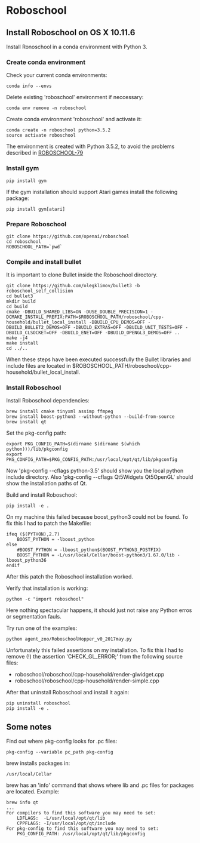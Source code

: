 
# Roboschool

## Install Roboschool on OS X 10.11.6

Install Ronoschool in a conda environment with Python 3.

### Create conda environment

Check your current conda environments:

    conda info --envs

Delete existing 'roboschool' environment if neccessary:

    conda env remove -n roboschool

Create conda environment 'roboschool' and activate it:

    conda create -n roboschool python=3.5.2
    source activate roboschool

The environment is created with Python 3.5.2, to avoid the problems described in [ROBOSCHOOL-79](https://github.com/openai/roboschool/issues/79)

    
### Install gym

    pip install gym

If the gym installation should support Atari games install the following package:

    pip install gym[atari]


### Prepare Roboschool

    git clone https://github.com/openai/roboschool 
    cd roboschool 
    ROBOSCHOOL_PATH=`pwd` 


### Compile and install bullet

It is important to clone Bullet inside the Roboschool directory.

    git clone https://github.com/olegklimov/bullet3 -b roboschool_self_collision 
    cd bullet3 
    mkdir build 
    cd build 
    cmake -DBUILD_SHARED_LIBS=ON -DUSE_DOUBLE_PRECISION=1 -DCMAKE_INSTALL_PREFIX:PATH=$ROBOSCHOOL_PATH/roboschool/cpp-household/bullet_local_install -DBUILD_CPU_DEMOS=OFF -DBUILD_BULLET2_DEMOS=OFF -DBUILD_EXTRAS=OFF -DBUILD_UNIT_TESTS=OFF -DBUILD_CLSOCKET=OFF -DBUILD_ENET=OFF -DBUILD_OPENGL3_DEMOS=OFF .. 
    make -j4 
    make install 
    cd ../..

When these steps have been executed successfully the Bullet libraries and include files are located in $ROBOSCHOOL_PATH/roboschool/cpp-household/bullet_local_install.

### Install Roboschool

Install Roboschool dependencies:

    brew install cmake tinyxml assimp ffmpeg 
    brew install boost-python3 --without-python --build-from-source
    brew install qt

Set the pkg-config path:

    export PKG_CONFIG_PATH=$(dirname $(dirname $(which python)))/lib/pkgconfig
    export PKG_CONFIG_PATH=$PKG_CONFIG_PATH:/usr/local/opt/qt/lib/pkgconfig

Now 'pkg-config --cflags python-3.5' should show you the local python include directory. 
Also 'pkg-config --cflags Qt5Widgets Qt5OpenGL' should show the installation paths of Qt.

Build and install Roboschool:

    pip install -e .

On my machine this failed because boost_python3 could not be found. To fix this I had to patch the Makefile:

    ifeq ($(PYTHON),2.7)
        BOOST_PYTHON = -lboost_python
    else
        #BOOST_PYTHON = -lboost_python$(BOOST_PYTHON3_POSTFIX) 
        BOOST_PYTHON = -L/usr/local/Cellar/boost-python3/1.67.0/lib -lboost_python36
    endif

After this patch the Roboschool installation worked.

Verify that installation is working:

    python -c "import roboschool"

Here nothing spectacular happens, it should just not raise any Python erros or segmentation fauls.

Try run one of the examples:

    python agent_zoo/RoboschoolHopper_v0_2017may.py

Unfortunately this failed assertions on my installation. To fix this I had to remove (!) the assertion 'CHECK_GL_ERROR;'
from the following source files:

 * roboschool/roboschool/cpp-household/render-glwidget.cpp
 * roboschool/roboschool/cpp-household/render-simple.cpp

After that uninstall Roboschool and install it again:

    pip uninstall roboschool
    pip install -e .


## Some notes

Find out where pkg-config looks for .pc files:

    pkg-config --variable pc_path pkg-config

brew installs packages in:

    /usr/local/Cellar

brew has an 'info' command that shows where lib and .pc files for packages are located. Example:

    brew info qt
    ...
    For compilers to find this software you may need to set:
        LDFLAGS:  -L/usr/local/opt/qt/lib
        CPPFLAGS: -I/usr/local/opt/qt/include
    For pkg-config to find this software you may need to set:
        PKG_CONFIG_PATH: /usr/local/opt/qt/lib/pkgconfig


